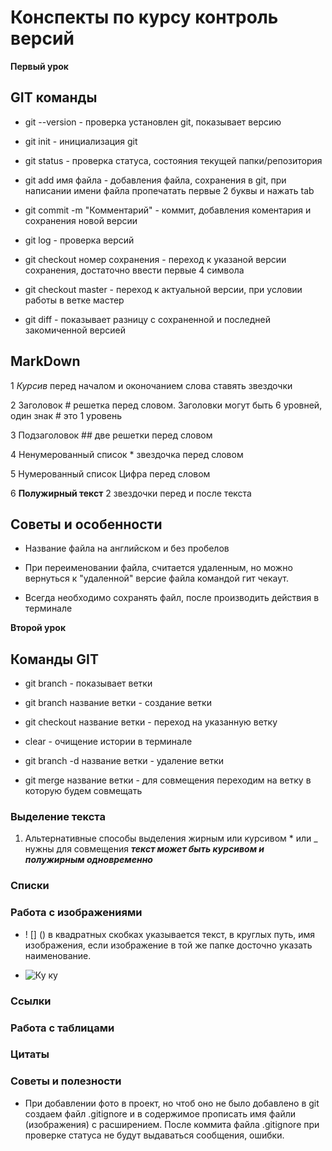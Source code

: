 # Конспекты по курсу контроль версий

**Первый урок**

## GIT команды

* git --version - проверка установлен git, показывает версию

* git init - инициализация git

* git status - проверка статуса, состояния текущей папки/репозитория

* git add имя файла - добавления файла, сохранения в git, при написании имени файла пропечатать первые 2 буквы и нажать tab

* git commit -m "Комментарий" - коммит, добавления коментария и сохранения новой версии

* git log - проверка версий

* git checkout номер сохранения - переход к указаной версии сохранения, достаточно ввести первые 4 символа

* git checkout master - переход к актуальной версии, при условии работы в ветке мастер

* git diff - показывает разницу с сохраненной и последней закомиченной версией


## MarkDown

1 *Курсив* перед началом и оконочанием слова ставять звездочки

2 Заголовок # решетка перед словом. Заголовки могут быть 6 уровней, один знак # это 1 уровень

3 Подзаголовок ## две решетки перед словом

4 Ненумерованный список * звездочка перед словом

5 Нумерованный список Цифра перед словом

6 **Полужирный текст** 2 звездочки перед и после текста

## Советы и особенности

* Название файла на английском и без пробелов

* При переименовании файла, считается удаленным, но можно вернуться к "удаленной" версие файла командой гит чекаут.

* Всегда необходимо сохранять файл, после производить действия в терминале



**Второй урок**

## Команды GIT

* git branch - показывает ветки

* git branch название ветки - создание ветки

* git checkout название ветки - переход на указанную ветку

* clear - очищение истории в терминале

* git branch -d название ветки - удаление ветки

* git merge название ветки - для совмещения переходим на ветку в которую будем совмещать


### Выделение текста

1. Альтернативные способы выделения жирным или курсивом * или _ нужны для совмещения **_текст может быть курсивом и полужирным одновременно_**


### Списки

### Работа с изображениями

* ! [] () в квадратных скобках указывается текст, в круглых путь, имя изображения, если изображение в той же папке досточно указать наименование.

* ![Ку ку](gb.jpg)

### Ссылки

### Работа с таблицами

### Цитаты

### Советы и полезности

* При добавлении фото в проект, но чтоб оно не было добавлено в git создаем файл .gitignore и в содержимое прописать имя файли (изображения) с расширением. После коммита файла .gitignore при проверке статуса не будут выдаваться сообщения, ошибки.